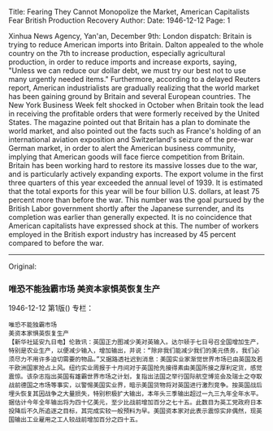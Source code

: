 Title: Fearing They Cannot Monopolize the Market, American Capitalists Fear British Production Recovery
Author: 
Date: 1946-12-12
Page: 1

Xinhua News Agency, Yan'an, December 9th: London dispatch: Britain is trying to reduce American imports into Britain. Dalton appealed to the whole country on the 7th to increase production, especially agricultural production, in order to reduce imports and increase exports, saying, "Unless we can reduce our dollar debt, we must try our best not to use many urgently needed items." Furthermore, according to a delayed Reuters report, American industrialists are gradually realizing that the world market has been gaining ground by Britain and several European countries. The New York Business Week felt shocked in October when Britain took the lead in receiving the profitable orders that were formerly received by the United States. The magazine pointed out that Britain has a plan to dominate the world market, and also pointed out the facts such as France's holding of an international aviation exposition and Switzerland's seizure of the pre-war German market, in order to alert the American business community, implying that American goods will face fierce competition from Britain. Britain has been working hard to restore its massive losses due to the war, and is particularly actively expanding exports. The export volume in the first three quarters of this year exceeded the annual level of 1939. It is estimated that the total exports for this year will be four billion U.S. dollars, at least 75 percent more than before the war. This number was the goal pursued by the British Labor government shortly after the Japanese surrender, and its completion was earlier than generally expected. It is no coincidence that American capitalists have expressed shock at this. The number of workers employed in the British export industry has increased by 45 percent compared to before the war.



<hr /> 

Original: 


### 唯恐不能独霸市场  美资本家惧英恢复生产

1946-12-12
第1版()
专栏：

    唯恐不能独霸市场
    美资本家惧英恢复生产
    【新华社延安九日电】伦敦讯：英国正力图减少美对英输入。达尔顿于七日号召全国增加生产，特别是农业生产，以便减少输入，增加输出，并说：“除非我们能减少我们的美元债务，我们必须尽力不用许多迫切需要的物品。”又据路透社迟到消息：美国实业家渐觉世界市场已由英国及若干欧洲国家抢占上风。纽约实业周报于十月间对于英国抢先接得素由美国所接之厚利定货，感觉震惊。该杂志指出英国有雄霸世界市场之计划，复指出法国之举行国际航空博览会及瑞士之夺取战前德国之市场等事实，以警惕美国实业界，暗示美国货物将对英国进行激烈竞争。按英国战后埋头恢复其因战争之大量损失，特别积极扩大输出，本年头三季输出超过一九三九年全年水平。据估计今年全年输出将为四十亿美元，至少比战前增加百分之七十五。此数目为英工党政府日本投降后不久所追逐之目标，其完成实较一般预料为早。美国资本家对此表示震惊实非偶然，现英国输出工业雇用之工人较战前增加百分之四十五。
